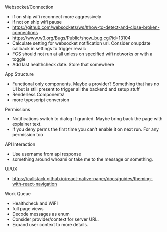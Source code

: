Websocket/Connection
* if on ship wifi reconnect more aggressively
* if not on ship wifi pause
* https://github.com/websockets/ws/#how-to-detect-and-close-broken-connections
* https://www.w3.org/Bugs/Public/show_bug.cgi?id=13104
* Calculate setting for websocket notification url. Consider onupdate callback in settings to trigger revalc
* FGS should not run at all unless on specified wifi networks or with a toggle
* Add last healthcheck date. Store that somewhere

App Structure
* Functional only components. Maybe a provider? Something that has no UI but is still present to trigger
  all the backend and setup stuff
* Renderless Components!
* more typescript conversion

Permissions
* Notifications switch to dialog if granted. Maybe bring back the page with explainer text.
* If you deny perms the first time you can't enable it on next run. For any permission too

API Interaction
* Use username from api response
* something around whoami or take me to the message or something.

UI/UX
* https://callstack.github.io/react-native-paper/docs/guides/theming-with-react-navigation

Work Queue
* Healthcheck and WiFI
* full page views
* Decode messages as enum
* Consider provider/context for server URL.
* Expand user context to more details.
